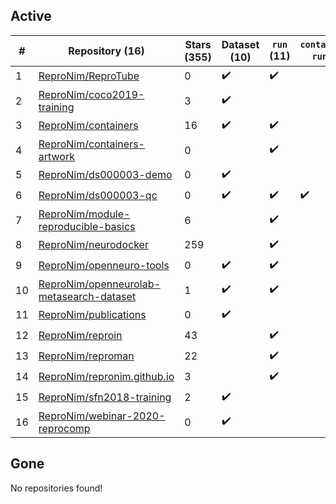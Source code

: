 ## Active
| # | Repository (16) | Stars (355) | Dataset (10) | `run` (11) | `containers-run` (1) |
| --- | --- | --- | --- | --- | --- |
| 1 | [ReproNim/ReproTube](https://github.com/ReproNim/ReproTube) | 0 | :heavy_check_mark: | :heavy_check_mark: |  |
| 2 | [ReproNim/coco2019-training](https://github.com/ReproNim/coco2019-training) | 3 | :heavy_check_mark: |  |  |
| 3 | [ReproNim/containers](https://github.com/ReproNim/containers) | 16 | :heavy_check_mark: | :heavy_check_mark: |  |
| 4 | [ReproNim/containers-artwork](https://github.com/ReproNim/containers-artwork) | 0 |  | :heavy_check_mark: |  |
| 5 | [ReproNim/ds000003-demo](https://github.com/ReproNim/ds000003-demo) | 0 | :heavy_check_mark: |  |  |
| 6 | [ReproNim/ds000003-qc](https://github.com/ReproNim/ds000003-qc) | 0 | :heavy_check_mark: | :heavy_check_mark: | :heavy_check_mark: |
| 7 | [ReproNim/module-reproducible-basics](https://github.com/ReproNim/module-reproducible-basics) | 6 |  | :heavy_check_mark: |  |
| 8 | [ReproNim/neurodocker](https://github.com/ReproNim/neurodocker) | 259 |  | :heavy_check_mark: |  |
| 9 | [ReproNim/openneuro-tools](https://github.com/ReproNim/openneuro-tools) | 0 | :heavy_check_mark: | :heavy_check_mark: |  |
| 10 | [ReproNim/openneurolab-metasearch-dataset](https://github.com/ReproNim/openneurolab-metasearch-dataset) | 1 | :heavy_check_mark: | :heavy_check_mark: |  |
| 11 | [ReproNim/publications](https://github.com/ReproNim/publications) | 0 | :heavy_check_mark: |  |  |
| 12 | [ReproNim/reproin](https://github.com/ReproNim/reproin) | 43 |  | :heavy_check_mark: |  |
| 13 | [ReproNim/reproman](https://github.com/ReproNim/reproman) | 22 |  | :heavy_check_mark: |  |
| 14 | [ReproNim/repronim.github.io](https://github.com/ReproNim/repronim.github.io) | 3 |  | :heavy_check_mark: |  |
| 15 | [ReproNim/sfn2018-training](https://github.com/ReproNim/sfn2018-training) | 2 | :heavy_check_mark: |  |  |
| 16 | [ReproNim/webinar-2020-reprocomp](https://github.com/ReproNim/webinar-2020-reprocomp) | 0 | :heavy_check_mark: |  |  |

## Gone
No repositories found!
